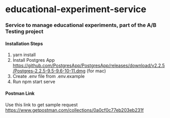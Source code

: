 # educational-experiment-service
### Service to manage educational experiments, part of the A/B Testing project


#### Installation Steps

1. yarn install
2. Install Postgres App https://github.com/PostgresApp/PostgresApp/releases/download/v2.2.5/Postgres-2.2.5-9.5-9.6-10-11.dmg (for mac)
3. Create .env file from .env.example
4. Run npm start serve

#### Postman Link
Use this link to get sample request
https://www.getpostman.com/collections/0a0cf0c77eb203eb231f
